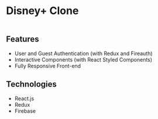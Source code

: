 # Disney+ Clone

![]()

## Features

- User and Guest Authentication (with Redux and Fireauth)
- Interactive Components (with React Styled Components)
- Fully Responsive Front-end

## Technologies

- React.js
- Redux
- Firebase
